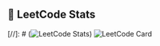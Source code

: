 ## 🧠 LeetCode Stats

[//]: # (![LeetCode Stats](https://leetcard.jacoblin.cool/Pravendrakhichi?theme=dark&font=baloo&ext=contest))
![LeetCode Card](https://leetcard.jacoblin.cool/Pravendrakhichi?theme=unicorn&font=code&ext=contest)


